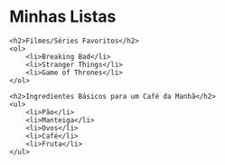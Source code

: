 <!DOCTYPE html>
<html lang="pt-br">
<head>
    <meta charset="UTF-8">
    <title>Listas em HTML</title>
</head>
<body>
    <h1>Minhas Listas</h1>
    
    <h2>Filmes/Séries Favoritos</h2>
    <ol>
        <li>Breaking Bad</li>
        <li>Stranger Things</li>
        <li>Game of Thrones</li>
    </ol>
    
    <h2>Ingredientes Básicos para um Café da Manhã</h2>
    <ul>
        <li>Pão</li>
        <li>Manteiga</li>
        <li>Ovos</li>
        <li>Café</li>
        <li>Fruta</li>
    </ul>
</body>
</html>
